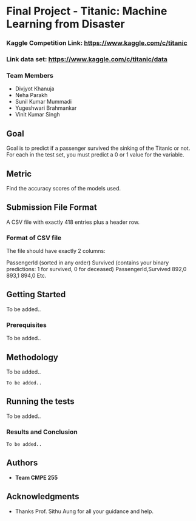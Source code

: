 # Final Project - Titanic: Machine Learning from Disaster
### Kaggle Competition Link: https://www.kaggle.com/c/titanic
### Link data set: https://www.kaggle.com/c/titanic/data

### Team Members
* Divjyot Khanuja
* Neha Parakh
* Sunil Kumar Mummadi
* Yugeshwari Brahmankar
* Vinit Kumar Singh

## Goal
Goal is to predict if a passenger survived the sinking of the Titanic or not. For each in the test set, you must predict a 0 or 1 value for the variable.

## Metric
Find the accuracy scores of the models used.

## Submission File Format
A CSV file with exactly 418 entries plus a header row. 

### Format of CSV file
The file should have exactly 2 columns:

PassengerId (sorted in any order)
Survived (contains your binary predictions: 1 for survived, 0 for deceased)
PassengerId,Survived
 892,0
 893,1
 894,0
 Etc.

## Getting Started

To be added.. 

### Prerequisites

To be added..

## Methodology 
To be added..

```
To be added..

```

## Running the tests

To be added..

### Results and Conclusion



```
To be added..

```

## Authors

* **Team CMPE 255** 


## Acknowledgments

* Thanks Prof. Sithu Aung for all your guidance and help.


